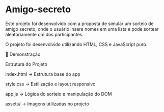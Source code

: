 # Amigo-secreto
Este projeto foi desenvolvido com a proposta de simular um sorteio de amigo secreto, onde o usuário insere nomes em uma lista e pode sortear aleatoriamente um dos participantes.

O projeto foi desenvolvido utilizando HTML, CSS e JavaScript puro.


📸 Demonstração

 Estrutura do Projeto
 
index.html → Estrutura base do app

style.css → Estilização e layout responsivo

app.js → Lógica do sorteio e manipulação do DOM

assets/ → Imagens utilizadas no projeto
